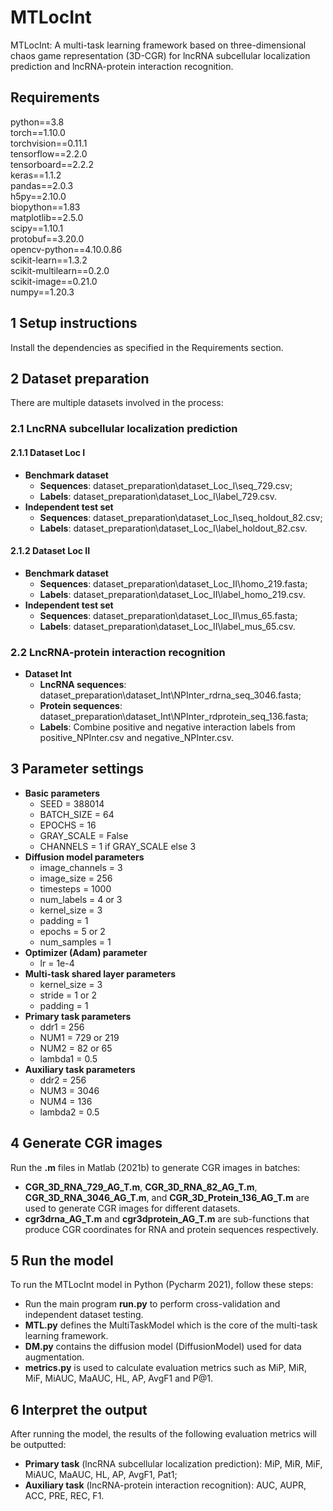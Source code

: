 # MTLocInt
MTLocInt: A multi-task learning framework based on three-dimensional chaos game representation (3D-CGR) for lncRNA subcellular localization prediction and lncRNA-protein interaction recognition.

## Requirements
python==3.8\
torch==1.10.0\
torchvision==0.11.1\
tensorflow==2.2.0\
tensorboard==2.2.2\
keras==1.1.2\
pandas==2.0.3\
h5py==2.10.0\
biopython==1.83\
matplotlib==2.5.0\
scipy==1.10.1\
protobuf==3.20.0\
opencv-python==4.10.0.86\
scikit-learn==1.3.2\
scikit-multilearn==0.2.0\
scikit-image==0.21.0\
numpy==1.20.3

## 1 Setup instructions
Install the dependencies as specified in the Requirements section.

## 2 Dataset preparation
There are multiple datasets involved in the process:
### 2.1 LncRNA subcellular localization prediction
#### 2.1.1 Dataset Loc I
* **Benchmark dataset**
  * **Sequences**: dataset_preparation\dataset_Loc_I\seq_729.csv;
  * **Labels**: dataset_preparation\dataset_Loc_I\label_729.csv.
* **Independent test set**
  * **Sequences**: dataset_preparation\dataset_Loc_I\seq_holdout_82.csv;
  * **Labels**: dataset_preparation\dataset_Loc_I\label_holdout_82.csv.
#### 2.1.2 Dataset Loc II
* **Benchmark dataset**
  * **Sequences**: dataset_preparation\dataset_Loc_II\homo_219.fasta;
  * **Labels**: dataset_preparation\dataset_Loc_II\label_homo_219.csv.
* **Independent test set**
  * **Sequences**: dataset_preparation\dataset_Loc_II\mus_65.fasta;
  * **Labels**: dataset_preparation\dataset_Loc_II\label_mus_65.csv.
### 2.2 LncRNA-protein interaction recognition
* **Dataset Int**
  * **LncRNA sequences**: dataset_preparation\dataset_Int\NPInter_rdrna_seq_3046.fasta;
  * **Protein sequences**: dataset_preparation\dataset_Int\NPInter_rdprotein_seq_136.fasta;
  * **Labels**: Combine positive and negative interaction labels from positive_NPInter.csv and negative_NPInter.csv.

## 3 Parameter settings
* **Basic parameters**
  * SEED = 388014
  * BATCH_SIZE = 64
  * EPOCHS = 16
  * GRAY_SCALE = False
  * CHANNELS = 1 if GRAY_SCALE else 3
* **Diffusion model parameters**
  * image_channels = 3
  * image_size = 256
  * timesteps = 1000
  * num_labels = 4 or 3
  * kernel_size = 3
  * padding = 1
  * epochs = 5 or 2
  * num_samples = 1
* **Optimizer (Adam) parameter**
  * lr = 1e-4
* **Multi-task shared layer parameters**
  * kernel_size = 3
  * stride = 1 or 2
  * padding = 1
* **Primary task parameters**
  * ddr1 = 256
  * NUM1 = 729 or 219
  * NUM2 = 82 or 65
  * lambda1 = 0.5
* **Auxiliary task parameters**
  * ddr2 = 256
  * NUM3 = 3046
  * NUM4 = 136
  * lambda2 = 0.5

## 4 Generate CGR images
Run the **.m** files in Matlab (2021b) to generate CGR images in batches:
* **CGR_3D_RNA_729_AG_T.m**, **CGR_3D_RNA_82_AG_T.m**, **CGR_3D_RNA_3046_AG_T.m**, and **CGR_3D_Protein_136_AG_T.m** are used to generate CGR images for different datasets.
* **cgr3drna_AG_T.m** and **cgr3dprotein_AG_T.m** are sub-functions that produce CGR coordinates for RNA and protein sequences respectively.

## 5 Run the model
To run the MTLocInt model in Python (Pycharm 2021), follow these steps:
* Run the main program **run.py** to perform cross-validation and independent dataset testing.
* **MTL.py** defines the MultiTaskModel which is the core of the multi-task learning framework.
* **DM.py** contains the diffusion model (DiffusionModel) used for data augmentation.
* **metrics.py** is used to calculate evaluation metrics such as MiP, MiR, MiF, MiAUC, MaAUC, HL, AP, AvgF1 and P@1.

## 6 Interpret the output
After running the model, the results of the following evaluation metrics will be outputted:
* **Primary task** (lncRNA subcellular localization prediction): MiP, MiR, MiF, MiAUC, MaAUC, HL, AP, AvgF1, Pat1;
* **Auxiliary task** (lncRNA-protein interaction recognition): AUC, AUPR, ACC, PRE, REC, F1.
